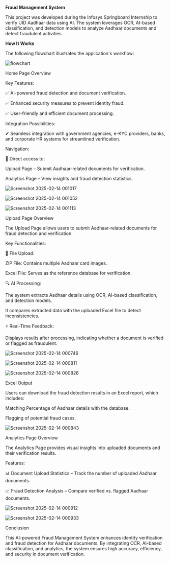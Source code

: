 **Fraud Management System**

This project was developed during the Infosys Springboard Internship to verify UID Aadhaar data using AI. The system leverages OCR, AI-based classification, and detection models to analyze Aadhaar documents and detect fraudulent activities.


**How It Works**

The following flowchart illustrates the application's workflow:

![flowchart](https://github.com/user-attachments/assets/8394aa37-fe82-4175-80db-5dd98d9560e4)





Home Page Overview

Key Features:

✅ AI-powered fraud detection and document verification.

✅ Enhanced security measures to prevent identity fraud.

✅ User-friendly and efficient document processing.

Integration Possibilities:

✔ Seamless integration with government agencies, e-KYC providers, banks, and corporate HR systems for streamlined verification.

Navigation:

🔹 Direct access to:

Upload Page – Submit Aadhaar-related documents for verification.

Analytics Page – View insights and fraud detection statistics.

![Screenshot 2025-02-14 001017](https://github.com/user-attachments/assets/6ad951ac-86d2-423e-938f-ddbef43f8e6d)


![Screenshot 2025-02-14 001052](https://github.com/user-attachments/assets/7daaf070-3ba7-4f9a-af89-0d27dbbe4264)


![Screenshot 2025-02-14 001113](https://github.com/user-attachments/assets/d6934a50-254b-4e34-9750-9200b6826e9a)


Upload Page Overview

The Upload Page allows users to submit Aadhaar-related documents for fraud detection and verification.

Key Functionalities:

📂 File Upload:

ZIP File: Contains multiple Aadhaar card images.

Excel File: Serves as the reference database for verification.

🔍 AI Processing:

The system extracts Aadhaar details using OCR, AI-based classification, and detection models.

It compares extracted data with the uploaded Excel file to detect inconsistencies.

⚡ Real-Time Feedback:

Displays results after processing, indicating whether a document is verified or flagged as fraudulent.

![Screenshot 2025-02-14 000746](https://github.com/user-attachments/assets/4ac491ad-cac2-4337-919f-6d30f58aa8fe)

![Screenshot 2025-02-14 000811](https://github.com/user-attachments/assets/1fb9e653-6218-44be-ac58-f44106a95b1e)

![Screenshot 2025-02-14 000826](https://github.com/user-attachments/assets/c067f79b-197e-4f61-ba09-498da4ddb2e5)

Excel Output

Users can download the fraud detection results in an Excel report, which includes:

Matching Percentage of Aadhaar details with the database.

Flagging of potential fraud cases.

![Screenshot 2025-02-14 000843](https://github.com/user-attachments/assets/d0f82b0c-ce23-4615-964d-122b217bd421)

Analytics Page Overview

The Analytics Page provides visual insights into uploaded documents and their verification results.

Features:

📊 Document Upload Statistics – Track the number of uploaded Aadhaar documents.

📈 Fraud Detection Analysis – Compare verified vs. flagged Aadhaar documents.

![Screenshot 2025-02-14 000912](https://github.com/user-attachments/assets/f26f427b-5e13-40c0-9cc8-0a498fba1784)

![Screenshot 2025-02-14 000933](https://github.com/user-attachments/assets/37f42a2e-3663-4548-a02e-70a3d4520088)


Conclusion

This AI-powered Fraud Management System enhances identity verification and fraud detection for Aadhaar documents. By integrating OCR, AI-based classification, and analytics, the system ensures high accuracy, efficiency, and security in document verification.
